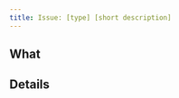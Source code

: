 ```yaml
---
title: Issue: [type] [short description]
---
```

<!-- [type]: What is this issue for? A bug report? A feature request? -->

<!--
Please make sure you've checked that your issue hasn't already been raised within this repository.
If you need help with submitting an issue, please get in touch with the Origami Team at origami.support@ft.com or #ft-origami on Slack.
-->
## What
<!-- A clear description of what the problem or feature request is -->

## Details
<!--
If it is a bug:
- describe what the expected behaviour is, and what is actually happening
- add steps on how to reproduce it
- describe the environment you are having this problem in
	- Browser + version (e.g. Chrome 70)
	- Device (e.g. iPhone X, Desktop)
	- provide screenshots to illustrate your problem
If it is a feature request:
	- explain what prompted this request — e.g. is it something that you regularly make a workaround for?
	- describe what the new feature would do and how it would be used
	- explain what alternatives you have explored / considered
	- where possible, attach designs for the style of the new feature
-->

<!--
## Additional information
For either type of issue:
	- please add any other comments or details you might have
	- if you've had a conversation about this with someone, please reference that person in this issue
	- if there is a similar or related issue, please link to it
-->
